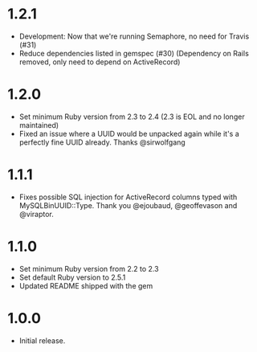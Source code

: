 # 1.2.1

  * Development: Now that we're running Semaphore, no need for Travis (#31)
  * Reduce dependencies listed in gemspec (#30) (Dependency on Rails removed,
    only need to depend on ActiveRecord)


# 1.2.0

  * Set minimum Ruby version from 2.3 to 2.4 (2.3 is EOL and no longer maintained)
  * Fixed an issue where a UUID would be unpacked again while it's a perfectly
    fine UUID already.
    Thanks @sirwolfgang


# 1.1.1

  * Fixes possible SQL injection for ActiveRecord columns typed with
    MySQLBinUUID::Type.
    Thank you @ejoubaud, @geoffevason and @viraptor.


# 1.1.0

  * Set minimum Ruby version from 2.2 to 2.3
  * Set default Ruby version to 2.5.1
  * Updated README shipped with the gem


# 1.0.0

  * Initial release.
